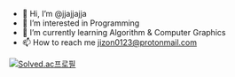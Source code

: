 - 👋 Hi, I’m @jjajjajja
- 👀 I’m interested in Programming
- 🌱 I’m currently learning Algorithm & Computer Graphics
- 📫 How to reach me jizon0123@protonmail.com


[![Solved.ac프로필](http://mazassumnida.wtf/api/v2/generate_badge?boj=jizon)](https://solved.ac/jizon)
